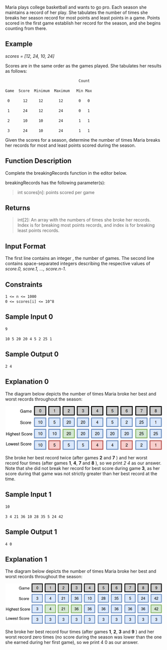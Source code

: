 Maria plays college basketball and wants to go pro. Each season she maintains a record of her play. She tabulates the number of times she breaks her season record for most points and least points in a game. Points scored in the first game establish her record for the season, and she begins counting from there.

## Example

*scores = [12, 24, 10, 24]*

Scores are in the same order as the games played. She tabulates her results as follows:

                                     Count

    Game  Score  Minimum  Maximum   Min Max

     0      12     12       12       0   0

     1      24     12       24       0   1

     2      10     10       24       1   1

     3      24     10       24       1   1


Given the scores for a season, determine the number of times Maria breaks her records for most and least points scored during the season.

## Function Description

Complete the breakingRecords function in the editor below.

breakingRecords has the following parameter(s):

> int scores[n]: points scored per game


## Returns

> int[2]: An array with the numbers of times she broke her records. Index  is for breaking most points records, and index  is for breaking least points records.


## Input Format

The first line contains an integer , the number of games.
The second line contains  space-separated integers describing the respective values of *score.0, score.1, ..., score.n-1*.

## Constraints

    1 <= n <= 1000
    0 <= scores[i] <= 10^8

## Sample Input 0

    9

    10 5 20 20 4 5 2 25 1


## Sample Output 0

    2 4


## Explanation 0

The diagram below depicts the number of times Maria broke her best and worst records throughout the season:

![alt text](rsc/basketballscore0.jpg)

She broke her best record twice (after games **2** and **7** ) and her worst record four times (after games **1**, **4**, **7** and **8** ), so we print *2 4* as our answer. Note that she did not break her record for best score during game **3**, as her score during that game was not strictly greater than her best record at the time.

## Sample Input 1

    10

    3 4 21 36 10 28 35 5 24 42


## Sample Output 1

    4 0


## Explanation 1

The diagram below depicts the number of times Maria broke her best and worst records throughout the season:

![alt text](rsc/basketballscore1.jpg)

She broke her best record four times (after games **1**, **2**, **3** and **9** ) and her worst record zero times (no score during the season was lower than the one she earned during her first game), so we print 4 0 as our answer.